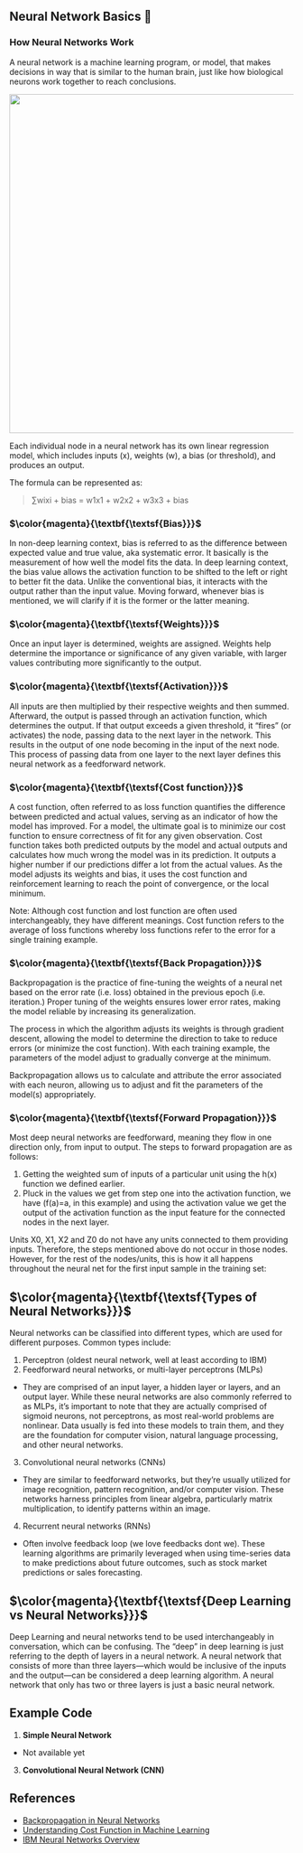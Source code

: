## Neural Network Basics 🔑

### **How Neural Networks Work**
A neural network is a machine learning program, or model, that makes decisions in way that is similar to the human brain, just like how biological neurons work together to reach conclusions.

<p align="center">
  <img src="https://clevertap.com/wp-content/uploads/2019/04/Neural_Network_Brain_Mimic.jpeg"  width="600"/>
</p>

Each individual node in a neural network has its own linear regression model, which includes inputs (x), weights (w), a bias (or threshold), and produces an output.

The formula can be represented as:

> ∑wixi + bias = w1x1 + w2x2 + w3x3 + bias

###  $\color{magenta}{\textbf{\textsf{Bias}}}$
In non-deep learning context, bias is referred to as the difference between expected value and true value, aka systematic error. It basically is the measurement of how well the model fits the data. In deep learning context, the bias value allows the activation function to be shifted to the left or right to better fit the data. Unlike the conventional bias, it interacts with the output rather than the input value. Moving forward, whenever bias is mentioned, we will clarify if it is the former or the latter meaning.

###  $\color{magenta}{\textbf{\textsf{Weights}}}$
Once an input layer is determined, weights are assigned. Weights help determine the importance or significance of any given variable, with larger values contributing more significantly to the output.

### $\color{magenta}{\textbf{\textsf{Activation}}}$
All inputs are then multiplied by their respective weights and then summed. Afterward, the output is passed through an activation function, which determines the output. If that output exceeds a given threshold, it “fires” (or activates) the node, passing data to the next layer in the network. This results in the output of one node becoming in the input of the next node. This process of passing data from one layer to the next layer defines this neural network as a feedforward network.

### $\color{magenta}{\textbf{\textsf{Cost function}}}$
A cost function, often referred to as loss function quantifies the difference between predicted and actual values, serving as an indicator of how the model has improved. For a model, the ultimate goal is to minimize our cost function to ensure correctness of fit for any given observation. Cost function takes both predicted outputs by the model and actual outputs and calculates how much wrong the model was in its prediction. It outputs a higher number if our predictions differ a lot from the actual values. As the model adjusts its weights and bias, it uses the cost function and reinforcement learning to reach the point of convergence, or the local minimum. 

Note: Although cost function and lost function are often used interchangeably, they have different meanings. 
Cost function refers to the average of loss functions whereby loss functions refer to the error for a single training example.

### $\color{magenta}{\textbf{\textsf{Back Propagation}}}$
Backpropagation is the practice of fine-tuning the weights of a neural net based on the error rate (i.e. loss) obtained in the previous epoch (i.e. iteration.) Proper tuning of the weights ensures lower error rates, making the model reliable by increasing its generalization.

The process in which the algorithm adjusts its weights is through gradient descent, allowing the model to determine the direction to take to reduce errors (or minimize the cost function). With each training example, the parameters of the model adjust to gradually converge at the minimum.    

Backpropagation allows us to calculate and attribute the error associated with each neuron, allowing us to adjust and fit the parameters of the model(s) appropriately.

### $\color{magenta}{\textbf{\textsf{Forward Propagation}}}$
Most deep neural networks are feedforward, meaning they flow in one direction only, from input to output. 
The steps to forward propagation are as follows:

1. Getting the weighted sum of inputs of a particular unit using the h(x) function we defined earlier.
2. Pluck in the values we get from step one into the activation function, we have (f(a)=a, in this example) and using the activation value we get the output of the activation function as the input feature for the connected nodes in the next layer.

Units X0, X1, X2 and Z0 do not have any units connected to them providing inputs. Therefore, the steps mentioned above do not occur in those nodes. However, for the rest of the nodes/units, this is how it all happens throughout the neural net for the first input sample in the training set:

## $\color{magenta}{\textbf{\textsf{Types of Neural Networks}}}$
Neural networks can be classified into different types, which are used for different purposes. 
Common types include:
1. Perceptron (oldest neural network, well at least according to IBM)
2. Feedforward neural networks, or multi-layer perceptrons (MLPs)
- They are comprised of an input layer, a hidden layer or layers, and an output layer. While these neural networks are also commonly referred to as MLPs, it’s important to note that they are actually comprised of sigmoid neurons, not perceptrons, as most real-world problems are nonlinear. Data usually is fed into these models to train them, and they are the foundation for computer vision, natural language processing, and other neural networks.

3. Convolutional neural networks (CNNs)
- They are similar to feedforward networks, but they’re usually utilized for image recognition, pattern recognition, and/or computer vision. These networks harness principles from linear algebra, particularly matrix multiplication, to identify patterns within an image.

4. Recurrent neural networks (RNNs)
- Often involve feedback loop (we love feedbacks dont we). These learning algorithms are primarily leveraged when using time-series data to make predictions about future outcomes, such as stock market predictions or sales forecasting.

## $\color{magenta}{\textbf{\textsf{Deep Learning vs Neural Networks}}}$ 
Deep Learning and neural networks tend to be used interchangeably in conversation, which can be confusing. The “deep” in deep learning is just referring to the depth of layers in a neural network. A neural network that consists of more than three layers—which would be inclusive of the inputs and the output—can be considered a deep learning algorithm. A neural network that only has two or three layers is just a basic neural network.

## Example Code

1. **Simple Neural Network**
- Not available yet
3. **Convolutional Neural Network (CNN)**


## References
- [Backpropagation in Neural Networks](https://builtin.com/machine-learning/backpropagation-neural-network)
- [Understanding Cost Function in Machine Learning](https://www.analyticsvidhya.com/blog/2021/02/cost-function-is-no-rocket-science/)
- [IBM Neural Networks Overview](https://www.ibm.com/topics/neural-networks)

